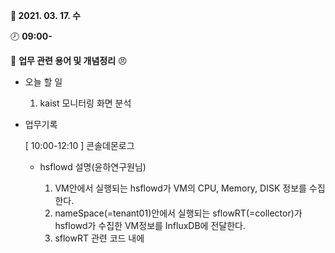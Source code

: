 **:date: 2021. 03. 17. 수** 

:clock8: **09:00-**

:bookmark_tabs: **업무 관련 용어 및 개념정리** :angry: 

* 오늘 할 일

  1. kaist 모니터링 화면 분석

* 업무기록

  [ 10:00-12:10 ] 콘솔데몬로그

  * hsflowd 설명(윤하연구원님)
    1. VM안에서 실행되는 hsflowd가 VM의 CPU, Memory, DISK 정보를 수집한다. 
    2. nameSpace(=tenant01)안에서 실행되는 sflowRT(=collector)가 hsflowd가 수집한 VM정보를 InfluxDB에 전달한다.
    3. sflowRT 관련 코드 내에 <script>부분에 influxDB의 어떤 table의 어떤 column에 넣을지 설정되어있다.
       * sflowRT 10.0.252:6343

  

  * VM 접속 명령어
    * `vi /etc/hsflowd.conf`
    * `ps -ef|grep sflow`
    * `ip netnsip netns exec tnt0001 bash`
      * ip a로컬 ip 와 VM 내부 ip 내용 다름. (이미지 참고)
      * `ssh 10.0.0.7`
      * `vi /etc/hsflowd.conf` exit =>logout

  

  [ 12:10-13:00 ] hsflowd 설명 기반으로 모니터링 화면 분석 이어서 하기 (1)

  * 개발자 도구에서 코드로 넘어가는거… 자주해보장.. 감잡기가 어렵네.. 화이팅

  [ 14:00-16:00 ]hsflowd 설명 기반으로 모니터링 화면 분석 이어서 하기 (2)

  * MVC _ Layered ArchitectureService와 DAO로 나뉘는 것은 "Layered Architecture"라는 아키텍쳐로 (1)Presentation Layer, (2)Business Layer, (3)Persistence Layer, (4)Database Layer로 나뉘어져 있으며, 대형 프로젝트에서 역할에 따라 분류함으로써 각 로직에 대해 복잡성을 줄일 수 있고 테스트 하기 용이하다.
    * (참고1) https://www.kurien.net/post/view/24
    * (참고2) https://umbum.dev/1066
    * (참고) ▼Layerd architecture pattern![img](https://lh4.googleusercontent.com/H-dfvHgx_9CCzWardB-e1PO8ISuG-CHGzw53yhvwbCh9HcpYy1_x_oujA0hzigDW7T5bREnLEZetAAzNYXesa7zUZFTE4_5SPzqdlqcimit8EPzIYrLin_TTMkvn64CZdI_HttqR) 
      * https://thecodereaper.com/wp-content/uploads/2020/08/theCodeReaper_image.png
    * (참고) Layered Architecture MVC 구성도![img](https://lh5.googleusercontent.com/h-pPYkBueJDbTl4KX8_aTPbBGJTJUZnD7L-pYIZW1Fx6kERMAhxNfCaxlSpBizJDGBFv8EzLJbP_aXl95pO8-OxMicOqSVur9mB7TS0dXweumDQTegqn3SDxqnXNtRNTeUv3X9Wj)
      * MonitoringController.java <<-common.model / cow.service 차이
        * (참고_service&DAO 차이) https://okky.kr/article/179628
